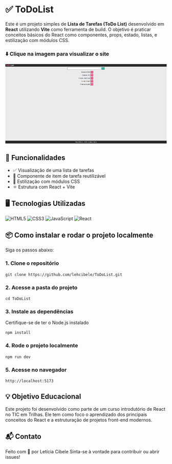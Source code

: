 # ✅ ToDoList

Este é um projeto simples de **Lista de Tarefas (ToDo List)** desenvolvido em **React** utilizando **Vite** como ferramenta de build. O objetivo é praticar conceitos básicos do React como componentes, props, estado, listas, e estilização com módulos CSS.

### ⬇️ Clique na imagem para visualizar o site 
[![TodoList](/public/img/image.png)](https://to-do-list-pi-vert-20.vercel.app/)

## 🚀 Funcionalidades

- ✅ Visualização de uma lista de tarefas
- 🔄 Componente de item de tarefa reutilizável
- 🧩 Estilização com módulos CSS
- ⚛️ Estrutura com React + Vite

## 🖥️ Tecnologias Utilizadas
![HTML5](https://img.shields.io/badge/HTML5-E34F26?style=for-the-badge&logo=html5&logoColor=white)
![CSS3](https://img.shields.io/badge/CSS3-1572B6?style=for-the-badge&logo=css3&logoColor=white)
![JavaScript](https://img.shields.io/badge/JavaScript-F7DF1E?style=for-the-badge&logo=javascript&logoColor=black)
![React](https://img.shields.io/badge/React-20232A?style=for-the-badge&logo=react&logoColor=61DAFB)

## 📦 Como instalar e rodar o projeto localmente

Siga os passos abaixo:

### 1. Clone o repositório
```
git clone https://github.com/lehcibele/ToDoList.git
```
### 2. Acesse a pasta do projeto
```
cd ToDoList
```
### 3. Instale as dependências
Certifique-se de ter o Node.js instalado
```
npm install
```
### 4. Rode o projeto localmente
```
npm run dev
```
### 5. Acesse no navegador
```
http://localhost:5173
```

## 💡 Objetivo Educacional
Este projeto foi desenvolvido como parte de um curso introdutório de React no TIC em Trilhas. Ele tem como foco o aprendizado dos principais conceitos do React e a estruturação de projetos front-end modernos.

## 📬 Contato
Feito com 💙 por Letícia Cibele
Sinta-se à vontade para contribuir ou abrir issues!